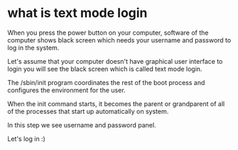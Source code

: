 # what is text mode login


When you press the power button on your computer, software of the computer shows black screen which needs your username and password 
to log in the system.

Let's assume that your computer doesn't have graphical user interface to login you will see the black screen which is called text mode login.

The /sbin/init program coordinates the rest of the boot process and configures the environment for the user.

When the init command starts, it becomes the parent or grandparent of all of the processes that start up automatically on system.

In this step we see username and password panel.

Let's log in :)